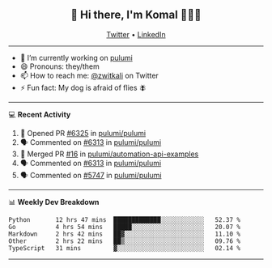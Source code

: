 <h2 align="center"> 👋 Hi there, I'm Komal 🧑🏾‍💻 </h2>
<p align="center">
    <a href="https://twitter.com/zwitkali">Twitter</a> •
    <a href="https://www.linkedin.com/in/komal-ali/">LinkedIn</a>
</p>

--------

- 🔭 I’m currently working on [pulumi](https://github.com/pulumi/pulumi)
- 😄 Pronouns: they/them
- 📫 How to reach me: [@zwitkali](https://twitter.com/zwitkali) on Twitter
- ⚡ Fun fact: My dog is afraid of flies 🪰

--------
💻 **Recent Activity**

<!--START_SECTION:activity-->
1. 💪 Opened PR [#6325](https://github.com/pulumi/pulumi/pull/6325) in [pulumi/pulumi](https://github.com/pulumi/pulumi)
2. 🗣 Commented on [#6313](https://github.com/pulumi/pulumi/issues/6313) in [pulumi/pulumi](https://github.com/pulumi/pulumi)
3. 🎉 Merged PR [#16](https://github.com/pulumi/automation-api-examples/pull/16) in [pulumi/automation-api-examples](https://github.com/pulumi/automation-api-examples)
4. 🗣 Commented on [#6313](https://github.com/pulumi/pulumi/issues/6313) in [pulumi/pulumi](https://github.com/pulumi/pulumi)
5. 🗣 Commented on [#5747](https://github.com/pulumi/pulumi/issues/5747) in [pulumi/pulumi](https://github.com/pulumi/pulumi)
<!--END_SECTION:activity-->

--------

📊 **Weekly Dev Breakdown**
<!--START_SECTION:waka-->
```text
Python       12 hrs 47 mins  █████████████░░░░░░░░░░░░   52.37 % 
Go           4 hrs 54 mins   █████░░░░░░░░░░░░░░░░░░░░   20.07 % 
Markdown     2 hrs 42 mins   ██▓░░░░░░░░░░░░░░░░░░░░░░   11.10 % 
Other        2 hrs 22 mins   ██▒░░░░░░░░░░░░░░░░░░░░░░   09.76 % 
TypeScript   31 mins         ▓░░░░░░░░░░░░░░░░░░░░░░░░   02.14 % 
```
<!--END_SECTION:waka-->

--------